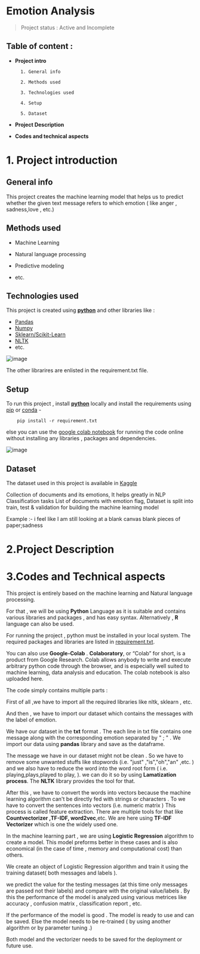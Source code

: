 
# Emotion Analysis

>Project status : Active and Incomplete


## Table of content :
* **Project intro**

        1. General info

        2. Methods used

        3. Technologies used

        4. Setup

        5. Dataset



* **Project Description**
* **Codes and technical aspects**

# 1. Project introduction

## General info

This project creates the machine learning model that helps us to predict whether the given text message refers to which emotion ( like anger , sadness,love , etc.)

## Methods used

   * Machine Learning

   * Natural language processing

   * Predictive modeling

   * etc.


## Technologies used

This project is created using [**python**](https://www.python.org/) and other libraries like :

* [Pandas](https://pandas.pydata.org/)
* [Numpy](https://numpy.org/)
* [Sklearn/Scikit-Learn](https://scikit-learn.org/stable/#)
* [NLTK](https://www.nltk.org/)
* etc.

![image](https://user-images.githubusercontent.com/85100877/143047907-f5b9f36f-35d9-41b9-8bfe-d9ed224bf642.png)


The other librarires are enlisted in the requirement.txt file.

## Setup

 
To run this project , install [**python**](https://www.python.org/) locally and install the requirements using [pip](https://pypi.org/project/pip/) or [conda](https://docs.conda.io/en/latest/) -

```terminal
	pip install -r requirement.txt
```

else you can use the [google colab notebook](Spam_Classifier.ipynb) for running the code online without installing any libraries , packages and dependencies.

![image](https://user-images.githubusercontent.com/85100877/143045414-3468cf84-395e-4ad5-8f2c-cc7ab878b3f7.png)


## Dataset


The dataset used in this project is available in [Kaggle](https://www.kaggle.com/praveengovi/emotions-dataset-for-nlp)

Collection of documents and its emotions, It helps greatly in NLP Classification tasks
List of documents with emotion flag, Dataset is split into train, test & validation for building the machine learning model

Example :-
i feel like I am still looking at a blank canvas blank pieces of paper;sadness



# 2.Project Description



# 3.Codes and Technical aspects

This project is entirely based on the machine learning and Natural language processing.

For that , we will be using **Python** Language as it is suitable and contains various libraries and packages  , and has easy syntax.
Alternatively , **R** language can also be used.


For running the project , python must be installed in your local system.
The required packages and libraries are listed in [requirement.txt](requirement.txt).

You can also use **Google-Colab** . **Colaboratory**, or “Colab” for short, is a product from Google Research. Colab allows anybody to write and execute arbitrary python code through the browser, and is especially well suited to machine learning, data analysis and education.
The colab notebook is also uploaded here.


The code simply contains multiple parts :

First of all ,we have to import all the required libraries like nltk, sklearn , etc.

And then , we have to import our dataset which contains the messages with the label of emotion.

We have our dataset in the **txt** format . The each line in txt file contains one message along with the corresponding emotion separated by " ; " .
We import our data using **pandas** library and save as the dataframe. 


The message we have in our dataset might not be clean . So we have to remove some unwanted stuffs like stopwords (i.e. "just" ,"is","oh","an" ,etc. ) and we also have to reduce the word into the word root form ( i.e. playing,plays,played to play, ).
we can do it so by using **Lamatization process**. The **NLTK** library provides the tool for that.


After this , we have to convert the words into vectors because the machine learning algorithm can't be directly fed with strings or characters . To we have to convert the sentences into vectors (i.e. numeric matrix )
This process is called feature extraction.
There are multiple tools for that like **Countvectorizer ,TF-IDF, word2vec**,etc. 
We are here using **TF-IDF Vectorizer** which is one the widely used one.



In the machine learning part , we are using **Logistic Regression** algorithm to create a model.
This model preforms better in these cases and is also economical (in the case of time , memory and computational cost) than others.

We create an object of Logistic Regression  algorithm and train it using the training dataset( both messages and labels ).


we predict the value for the testing messages (at this time only messages are passed not their labels) and compare with the original value/labels .
By this the performance of the model is analyzed using various metrices like accuracy , confusion matrix , classification report , etc.


If the performance of the model is good . The model is ready to use and can be saved. 
Else the model needs to be re-trained ( by using another algorithm or by parameter tuning .)


Both model and the vectorizer needs to be saved for the deployment or future use.


